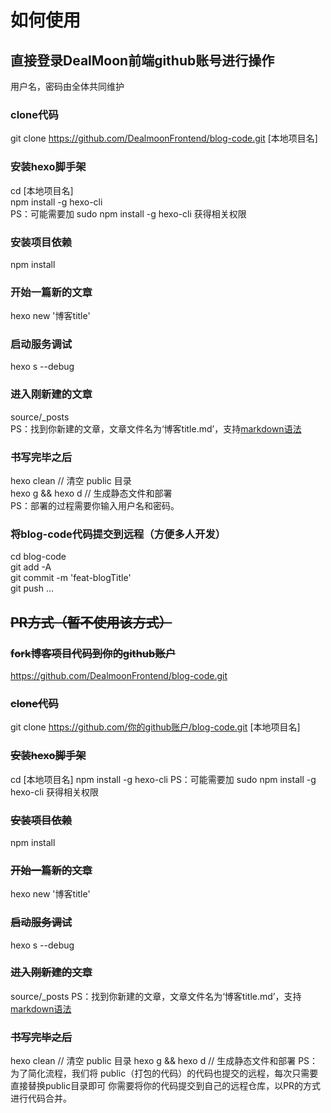 #   如何使用
##  直接登录DealMoon前端github账号进行操作
用户名，密码由全体共同维护
###  clone代码
git clone https://github.com/DealmoonFrontend/blog-code.git [本地项目名]
###  安装hexo脚手架
cd [本地项目名] <br />
npm install -g hexo-cli <br />
PS：可能需要加 sudo npm install -g hexo-cli 获得相关权限
###  安装项目依赖
npm install
###  开始一篇新的文章
hexo new '博客title'
###  启动服务调试
hexo s --debug
###  进入刚新建的文章
source/_posts <br />
PS：找到你新建的文章，文章文件名为‘博客title.md’，支持[markdown语法](https://www.appinn.com/markdown/)
###  书写完毕之后
hexo clean // 清空 public 目录 <br />
hexo g && hexo d // 生成静态文件和部署 <br />
PS：部署的过程需要你输入用户名和密码。
### 将blog-code代码提交到远程（方便多人开发）
cd blog-code <br />
git add -A <br />
git commit -m 'feat-blogTitle' <br />
git push ... <br />

##  ~~PR方式（暂不使用该方式）~~
###  ~~fork博客项目代码到你的github账户~~
https://github.com/DealmoonFrontend/blog-code.git
###  ~~clone代码~~
git clone https://github.com/你的github账户/blog-code.git [本地项目名]
###  ~~安装hexo脚手架~~
cd [本地项目名]
npm install -g hexo-cli
PS：可能需要加 sudo npm install -g hexo-cli 获得相关权限
###  ~~安装项目依赖~~
npm install
###  ~~开始一篇新的文章~~
hexo new '博客title'
###  ~~启动服务调试~~
hexo s --debug
###  ~~进入刚新建的文章~~
source/_posts
PS：找到你新建的文章，文章文件名为‘博客title.md’，支持[markdown语法](https://www.appinn.com/markdown/)
###  ~~书写完毕之后~~
hexo clean // 清空 public 目录
hexo g && hexo d // 生成静态文件和部署
PS：为了简化流程，我们将 public（打包的代码）的代码也提交的远程，每次只需要直接替换public目录即可
你需要将你的代码提交到自己的远程仓库，以PR的方式进行代码合并。


